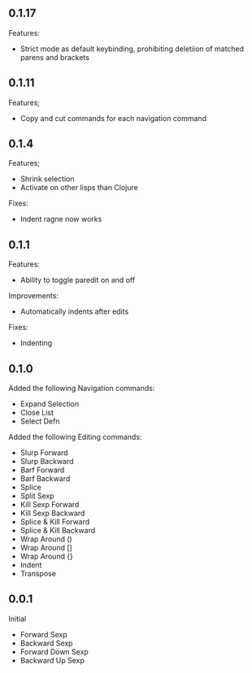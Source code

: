 ## 0.1.17
Features:
- Strict mode as default keybinding, prohibiting deletiion of matched parens and brackets

## 0.1.11
Features;
- Copy and cut commands for each navigation command

## 0.1.4
Features;
- Shrink selection
- Activate on other lisps than Clojure

Fixes:
- Indent ragne now works

## 0.1.1
Features:
- Ability to toggle paredit on and off

Improvements:
- Automatically indents after edits

Fixes:
- Indenting

## 0.1.0
Added the following Navigation commands:
- Expand Selection
- Close List
- Select Defn

Added the following Editing commands:
- Slurp Forward
- Slurp Backward
- Barf Forward
- Barf Backward
- Splice
- Split Sexp
- Kill Sexp Forward
- Kill Sexp Backward
- Splice & Kill Forward
- Splice & Kill Backward
- Wrap Around ()
- Wrap Around []
- Wrap Around {}
- Indent
- Transpose

## 0.0.1
Initial
- Forward Sexp
- Backward Sexp
- Forward Down Sexp
- Backward Up Sexp